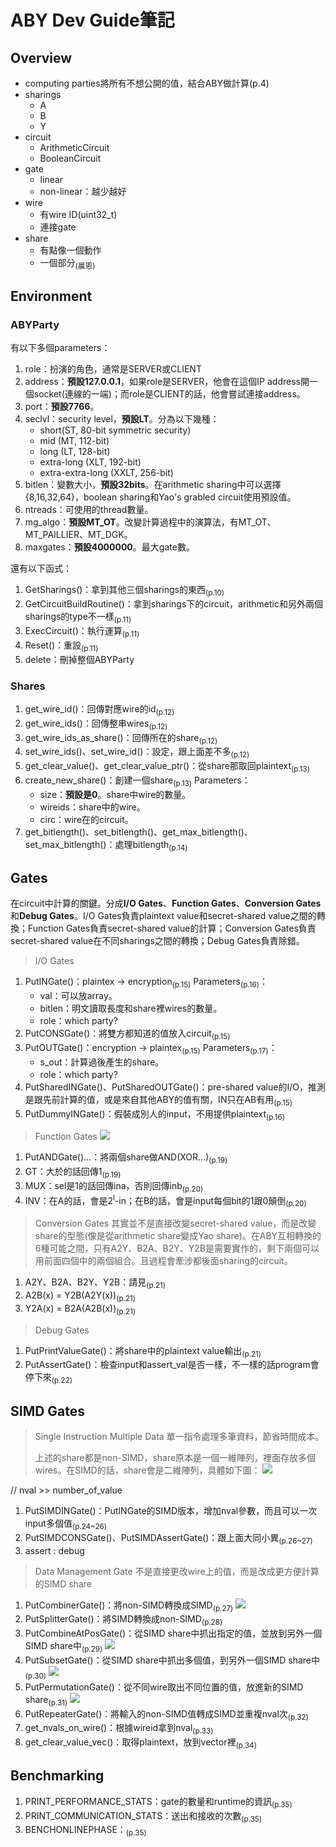 # ABY Dev Guide筆記
## Overview
+ computing parties將所有不想公開的值，結合ABY做計算(p.4)
+ sharings
    + A
    + B
    + Y
+ circuit
    + ArithmeticCircuit
    + BooleanCircuit
+ gate
    + linear
    + non-linear：越少越好
+ wire
    + 有wire ID(uint32_t)
    + 連接gate
+ share
    + 有點像一個動作
    + 一個部分<sub>(晨恩)</sub>

## Environment

### ABYParty

有以下多個parameters：

1. role：扮演的角色，通常是SERVER或CLIENT
2. address：**預設127.0.0.1**，如果role是SERVER，他會在這個IP address開一個socket(連線的一端)；而role是CLIENT的話，他會嘗試連接address。
3. port：**預設7766**。
4. seclvl：security level，**預設LT**。分為以下幾種：
      + short(ST, 80-bit symmetric security)
      + mid (MT, 112-bit)
      + long (LT, 128-bit)
      + extra-long (XLT, 192-bit)
      + extra-extra-long (XXLT, 256-bit)
5. bitlen：變數大小，**預設32bits**。在arithmetic sharing中可以選擇{8,16,32,64}，boolean sharing和Yao's grabled circuit使用預設值。
6. ntreads：可使用的thread數量。
7. mg_algo：**預設MT_OT**。改變計算過程中的演算法，有MT_OT、MT_PAILLIER、MT_DGK。
8. maxgates：**預設4000000**。最大gate數。

還有以下函式：
1. GetSharings()：拿到其他三個sharings的東西<sub>(p.10)</sub>
2. GetCircuitBuildRoutine()：拿到sharings下的circuit，arithmetic和另外兩個sharings的type不一樣<sub>(p.11)</sub>
3. ExecCircuit()：執行運算<sub>(p.11)</sub>
4. Reset()：重設<sub>(p.11)</sub>
5. delete：刪掉整個ABYParty

### Shares

1. get_wire_id()：回傳對應wire的id<sub>(p.12)</sub>
2. get_wire_ids()：回傳整串wires<sub>(p.12)</sub>
3. get_wire_ids_as_share()：回傳所在的share<sub>(p.12)</sub>
4. set_wire_ids()、set_wire_id()：設定，跟上面差不多<sub>(p.12)</sub>
5. get_clear_value()、get_clear_value_ptr()：從share那取回plaintext<sub>(p.13)</sub>
6. create_new_share()：創建一個share<sub>(p.13)</sub>
Parameters：
    + size：**預設是0**。share中wire的數量。
    + wireids：share中的wire。
    + circ：wire在的circuit。
7. get_bitlength()、set_bitlength()、get_max_bitlength()、set_max_bitlength()：處理bitlength<sub>(p.14)</sub>

## Gates

在circuit中計算的關鍵。分成**I/O Gates**、**Function Gates**、**Conversion Gates**和**Debug Gates**。I/O Gates負責plaintext value和secret-shared value之間的轉換；Function Gates負責secret-shared value的計算；Conversion Gates負責secret-shared value在不同sharings之間的轉換；Debug Gates負責除錯。

> I/O Gates
1. PutINGate()：plaintex -> encryption<sub>(p.15)</sub>
Parameters<sub>(p.16)</sub>：
    + val：可以放array。
    + bitlen：明文讀取長度和share裡wires的數量。
    + role：which party?
3. PutCONSGate()：將雙方都知道的值放入circuit<sub>(p.15)</sub>
4. PutOUTGate()：encryption -> plaintex<sub>(p.15)</sub>
Parameters<sub>(p.17)</sub>：
    + s_out：計算過後產生的share。
    + role：which party?
5. PutSharedINGate()、PutSharedOUTGate()：pre-shared value的I/O，推測是跟先前計算的值，或是來自其他ABY的值有關，IN只在AB有用<sub>(p.15)</sub>
6.  PutDummyINGate()：假裝成別人的input，不用提供plaintext<sub>(p.16)</sub>

> Function Gates
> ![](https://i.imgur.com/AGDU2Hu.png)

1. PutANDGate()...：將兩個share做AND(XOR...)<sub>(p.19)</sub>
2. GT：大於的話回傳1<sub>(p.19)</sub>
3. MUX：sel是1的話回傳ina，否則回傳inb<sub>(p.20)</sub>
4. INV：在A的話，會是2<sup>l</sup>-in；在B的話，會是input每個bit的1跟0顛倒<sub>(p.20)</sub>

> Conversion Gates
> 其實並不是直接改變secret-shared value，而是改變share的型態(像是從arithmetic share變成Yao share)。在ABY互相轉換的6種可能之間，只有A2Y、B2A、B2Y、Y2B是需要實作的，剩下兩個可以用前面四個中的兩個組合。且過程會牽涉都後面sharing的circuit。

1. A2Y、B2A、B2Y、Y2B：請見<sub>(p.21)</sub>
2. A2B(x) = Y2B(A2Y(x))<sub>(p.21)</sub>
3. Y2A(x) = B2A(A2B(x))<sub>(p.21)</sub>

> Debug Gates

1. PutPrintValueGate()：將share中的plaintext value輸出<sub>(p.21)</sub>
2. PutAssertGate()：檢查input和assert_val是否一樣，不一樣的話program會停下來<sub>(p.22)</sub>

## SIMD Gates

> Single Instruction Multiple Data
> 單一指令處理多筆資料，節省時間成本。
> 
> 上述的share都是non-SIMD，share原本是一個一維陣列，裡面存放多個wires。在SIMD的話，share會是二維陣列，具體如下圖：
> ![](https://i.imgur.com/S74UI6S.png)

// nval >> number_of_value

1. PutSIMDINGate()：PutINGate的SIMD版本，增加nval參數，而且可以一次input多個值<sub>(p.24~26)</sub>
2. PutSIMDCONSGate()、PutSIMDAssertGate()：跟上面大同小異<sub>(p.26~27)</sub>
3. assert : debug

> Data Management Gate
> 不是直接更改wire上的值，而是改成更方便計算的SIMD share

1. PutCombinerGate()：將non-SIMD轉換成SIMD<sub>(p.27)</sub>
![](https://i.imgur.com/1ufklDp.png)
2. PutSplitterGate()：將SIMD轉換成non-SIMD<sub>(p.28)</sub>
3. PutCombineAtPosGate()：從SIMD share中抓出指定的值，並放到另外一個SIMD share中<sub>(p.29)</sub>
![](https://i.imgur.com/s18nrqM.png)
4. PutSubsetGate()：從SIMD share中抓出多個值，到另外一個SIMD share中<sub>(p.30)</sub>
![](https://i.imgur.com/ZATvYCY.png)
5. PutPermutationGate()：從不同wire取出不同位置的值，放進新的SIMD share<sub>(p.31)</sub>
![](https://i.imgur.com/eZsSmZm.png)
6. PutRepeaterGate()：將輸入的non-SIMD值轉成SIMD並重複nval次<sub>(p.32)</sub>
7. get_nvals_on_wire()：根據wireid拿到nval<sub>(p.33)</sub>
8. get_clear_value_vec()：取得plaintext，放到vector裡<sub>(p.34)</sub>

## Benchmarking

1. PRINT_PERFORMANCE_STATS：gate的數量和runtime的資訊<sub>(p.35)</sub>
2. PRINT_COMMUNICATION_STATS：送出和接收的次數<sub>(p.35)</sub>
3. BENCHONLINEPHASE：<sub>(p.35)</sub>

<!-- 類似建志的log -->

